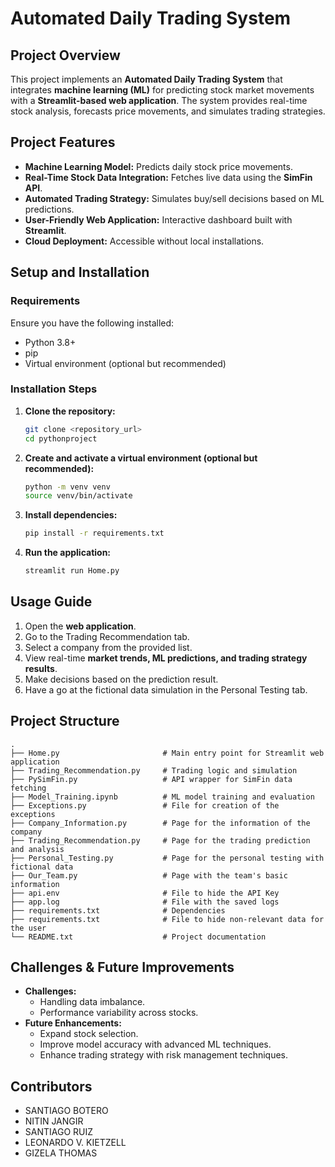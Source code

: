 # **Automated Daily Trading System**

## **Project Overview**

This project implements an **Automated Daily Trading System** that integrates **machine learning (ML)** for predicting stock market movements with a **Streamlit-based web application**. The system provides real-time stock analysis, forecasts price movements, and simulates trading strategies.

## **Project Features**

- **Machine Learning Model:** Predicts daily stock price movements.
- **Real-Time Stock Data Integration:** Fetches live data using the **SimFin API**.
- **Automated Trading Strategy:** Simulates buy/sell decisions based on ML predictions.
- **User-Friendly Web Application:** Interactive dashboard built with **Streamlit**.
- **Cloud Deployment:** Accessible without local installations.

## **Setup and Installation**

### **Requirements**

Ensure you have the following installed:

- Python 3.8+
- pip
- Virtual environment (optional but recommended)

### **Installation Steps**

1. **Clone the repository:**
   ```bash
   git clone <repository_url>
   cd pythonproject
   ```
2. **Create and activate a virtual environment (optional but recommended):**
   ```bash
   python -m venv venv
   source venv/bin/activate
   ```
3. **Install dependencies:**
   ```bash
   pip install -r requirements.txt
   ```
4. **Run the application:**
   ```bash
   streamlit run Home.py
   ```

## **Usage Guide**

1. Open the **web application**.
2. Go to the Trading Recommendation tab.
3. Select a company from the provided list.
4. View real-time **market trends, ML predictions, and trading strategy results**.
5. Make decisions based on the prediction result.
6. Have a go at the fictional data simulation in the Personal Testing tab.

## **Project Structure**

```
.
├── Home.py                       # Main entry point for Streamlit web application
├── Trading_Recommendation.py     # Trading logic and simulation
├── PySimFin.py                   # API wrapper for SimFin data fetching
├── Model_Training.ipynb          # ML model training and evaluation
├── Exceptions.py                 # File for creation of the exceptions
├── Company_Information.py        # Page for the information of the company
├── Trading_Recommendation.py     # Page for the trading prediction and analysis
├── Personal_Testing.py           # Page for the personal testing with fictional data
├── Our_Team.py                   # Page with the team's basic information
├── api.env                       # File to hide the API Key
├── app.log                       # File with the saved logs
├── requirements.txt              # Dependencies
├── requirements.txt              # File to hide non-relevant data for the user
└── README.txt                    # Project documentation
```

## **Challenges & Future Improvements**

- **Challenges:**
  - Handling data imbalance.
  - Performance variability across stocks.
- **Future Enhancements:**
  - Expand stock selection.
  - Improve model accuracy with advanced ML techniques.
  - Enhance trading strategy with risk management techniques.

## **Contributors**

- SANTIAGO BOTERO
- NITIN JANGIR
- SANTIAGO RUIZ
- LEONARDO V. KIETZELL
- GIZELA THOMAS




